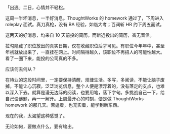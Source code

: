 「出逃」二日，心情并不轻松。

这周一半坏消息，一半好消息。ThoughtWorks 的 homework 通过了，下周进入 roleplay 面试。真刀真枪，没有 BA 经验，如临大考；百词斩 HR 约下周五面试。

这两天的好消息，均来自 10 天前投的简历。而新近投出的简历，杳无音信。

拉勾隐藏了职位放出的真实日期，仅在收藏职位后才可见。有职位今年年中，甚至年初就放出来了，一直挂在网上。时间隔得越久，该职位不再招人的可能性越大。看了一圈下来，能投的公司真的不多。

应该何去何从？

在待业的这段时间里，一定要保持清醒，规律生活。多写，多阅读，不能让脑子废掉，不能让心沉寂。泛泛浏览信息，整个人便是漂浮着的，没有落定的支点，也难以深入下去。就算是漫无边际的阅读，也要用笔，落下字句。多挑战自己一下，给自己设谜题，再一一解开。上周最开心的时刻，便是做 ThoughtWorks homework 的那几天。苦逼着，也充实着，能学到新东西。

现在的我，太渴望这种感觉了。

无论如何，要做点什么，要有输出。